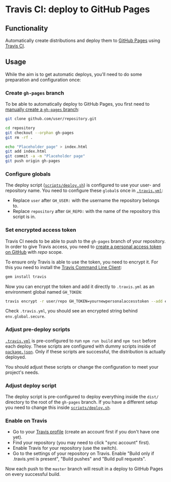 # Travis CI: deploy to GitHub Pages

## Functionality

Automatically create distributions and deploy them to [GitHub Pages](https://pages.github.com/) using [Travis CI](https://travis-ci.org).


## Usage

While the aim is to get automatic deploys, you'll need to do some preparation and configuration once:


### Create `gh-pages` branch

To be able to automatically deploy to GitHub Pages, you first need to [manually create a `gh-pages` branch](https://help.github.com/articles/creating-project-pages-manually/):

```bash
git clone github.com/user/repository.git
```
```bash
cd repository
git checkout --orphan gh-pages
git rm -rf .
```
```bash
echo "Placeholder page" > index.html
git add index.html
git commit -a -m "Placeholder page"
git push origin gh-pages
```


### Configure globals

The deploy script ([`scripts/deploy.sh`](scripts/deploy.sh)) is configured to use your user- and repository name.
You need to configure these `global`s once in [`.travis.yml`](.travis.yml):

* Replace `user` after `GH_USER:` with the username the repository belongs to.
* Replace `repository` after `GH_REPO:` with the name of the repository this script is in.


### Set encrypted access token

Travis CI needs to be able to push to the `gh-pages` branch of your repository. In order to give Travis access, you need
to [create a personal access token on GitHub](https://github.com/settings/tokens/new) with *repo* scope.

To ensure only Travis is able to use the token, you need to encrypt it.
For this you need to install the [Travis Command Line Client](https://docs.travis-ci.com/user/encrypting-files/):

```bash
gem install travis
```

Now you can encrypt the token and add it directly to `.travis.yml` as an environment global named `GH_TOKEN`:

```bash
travis encrypt -r user/repo GH_TOKEN=yournewpersonalaccesstoken --add env.global
```

Check `.travis.yml`, you should see an encrypted string behind `env.global.secure`.


### Adjust pre-deploy scripts

[`.travis.yml`](.travis.yml) is pre-configured to run `npm run build` and `npm test` before each deploy.
These scripts are configured with dummy scripts inside of [`package.json`](package.json).
Only if these scripts are successful, the distribution is actually deployed.

You should adjust these scripts or change the configuration to meet your project's needs.


### Adjust deploy script

The deploy script is pre-configured to deploy everything inside the `dist/` directory to the root of the `gh-pages` branch.
If you have a different setup you need to change this inside [`scripts/deploy.sh`](scripts/deploy.sh).


### Enable on Travis

* Go to your [Travis profile](https://travis-ci.org/profile/) (create an account first if you don't have one yet).
* Find your repository (you may need to click "sync account" first).
* Enable Travis for your repository (use the switch).
* Go to the settings of your repository on Travis. Enable "Build only if .travis.yml is present", "Build pushes" and "Build pull requests".

Now each push to the `master` branch will result in a deploy to GitHub Pages on every successful build.
